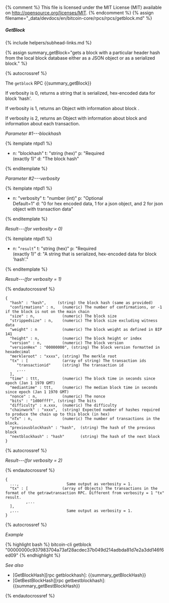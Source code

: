 {% comment %}
This file is licensed under the MIT License (MIT) available on
http://opensource.org/licenses/MIT.
{% endcomment %}
{% assign filename="_data/devdocs/en/bitcoin-core/rpcs/rpcs/getblock.md" %}

##### GetBlock
{% include helpers/subhead-links.md %}

{% assign summary_getBlock="gets a block with a particular header hash from the local block database either as a JSON object or as a serialized block." %}

{% autocrossref %}

The `getblock` RPC {{summary_getBlock}}

If verbosity is 0, returns a string that is serialized, hex-encoded data for block 'hash'.

If verbosity is 1, returns an Object with information about block <hash>.

If verbosity is 2, returns an Object with information about block <hash> and information about each transaction.

*Parameter #1---blockhash*

{% itemplate ntpd1 %}
- n: "blockhash"
  t: "string (hex)"
  p: "Required<br>(exactly 1)"
  d: "The block hash"

{% enditemplate %}

*Parameter #2---verbosity*

{% itemplate ntpd1 %}
- n: "verbosity"
  t: "number (int)"
  p: "Optional<br>Default=1"
  d: "0 for hex encoded data, 1 for a json object, and 2 for json object with transaction data"

{% enditemplate %}

*Result---(for verbosity = 0)*

{% itemplate ntpd1 %}
- n: "`result`"
  t: "string (hex)"
  p: "Required<br>(exactly 1)"
  d: "A string that is serialized, hex-encoded data for block 'hash'."

{% enditemplate %}

*Result---(for verbosity = 1)*

{% endautocrossref %}

    {
      "hash" : "hash",     (string) the block hash (same as provided)
      "confirmations" : n,   (numeric) The number of confirmations, or -1 if the block is not on the main chain
      "size" : n,            (numeric) The block size
      "strippedsize" : n,    (numeric) The block size excluding witness data
      "weight" : n           (numeric) The block weight as defined in BIP 141
      "height" : n,          (numeric) The block height or index
      "version" : n,         (numeric) The block version
      "versionHex" : "00000000", (string) The block version formatted in hexadecimal
      "merkleroot" : "xxxx", (string) The merkle root
      "tx" : [               (array of string) The transaction ids
         "transactionid"     (string) The transaction id
         ,...
      ],
      "time" : ttt,          (numeric) The block time in seconds since epoch (Jan 1 1970 GMT)
      "mediantime" : ttt,    (numeric) The median block time in seconds since epoch (Jan 1 1970 GMT)
      "nonce" : n,           (numeric) The nonce
      "bits" : "1d00ffff", (string) The bits
      "difficulty" : x.xxx,  (numeric) The difficulty
      "chainwork" : "xxxx",  (string) Expected number of hashes required to produce the chain up to this block (in hex)
      "nTx" : n,             (numeric) The number of transactions in the block.
      "previousblockhash" : "hash",  (string) The hash of the previous block
      "nextblockhash" : "hash"       (string) The hash of the next block
    }

{% autocrossref %}

*Result---(for verbosity = 2)*

{% endautocrossref %}

    {
      ...,                     Same output as verbosity = 1.
      "tx" : [               (array of Objects) The transactions in the format of the getrawtransaction RPC. Different from verbosity = 1 "tx" result.
             ,...
      ],
      ,...                     Same output as verbosity = 1.
    }

{% autocrossref %}

*Example*

{% highlight bash %}
bitcoin-cli getblock "00000000c937983704a73af28acdec37b049d214adbda81d7e2a3dd146f6ed09"
{% endhighlight %}

*See also*

* [GetBlockHash][rpc getblockhash]: {{summary_getBlockHash}}
* [GetBestBlockHash][rpc getbestblockhash]: {{summary_getBestBlockHash}}

{% endautocrossref %}
